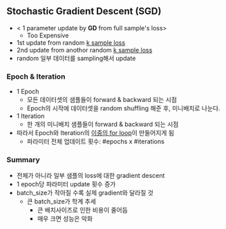 ## Stochastic Gradient Descent (SGD)
- < 1 parameter update by **GD** from full sample's loss>
	- Too Expensive
- 1st update from random <u>k sample loss</u>
- 2nd update from anothor random <u>k sample loss</u>
- random 일부 데이터를 sampling해서 update

### Epoch & Iteration
- 1 Epoch
	- 모든 데이터셋의 샘플들이 forward & backward 되는 시점
	- Epoch의 시작에 데이터셋을 random shuffling 해준 후, 미니배치로 나눈다.
- 1 Iteration
	- 한 개의 미니배치 샘플들이 forward & backward 되는 시점
- 따라서 Epoch와 Iteration의 <u>이중의 for loop</u>이 만들어지게 됨
	- 파라미터 전체 업데이트 횟수: #epochs x #iterations
### Summary
- 전체가 아니라 일부 샘플의 loss에 대한 gradient descent
- 1 epoch당 파라미터 update 횟수 증가
- batch_size가 작아질 수록 실제 gradient와 달라질 것
	- 큰 batch_size가 학계 추세
		- 큰 배치사이즈로 인한 비용이 줄어듬
		- 매우 크면 성능은 악화

